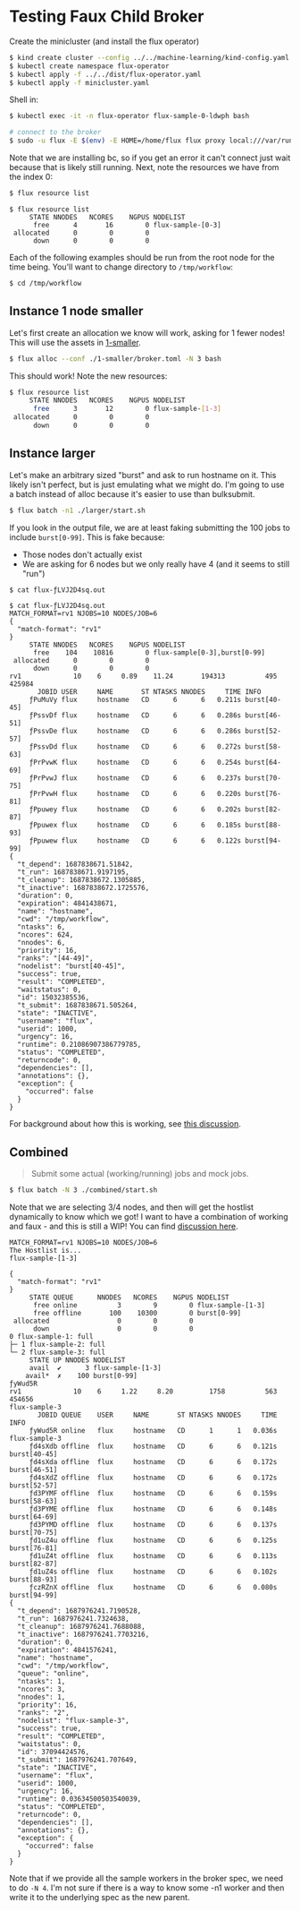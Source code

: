 # Testing Faux Child Broker

Create the minicluster (and install the flux operator)

```bash
$ kind create cluster --config ../../machine-learning/kind-config.yaml
$ kubectl create namespace flux-operator
$ kubectl apply -f ../../dist/flux-operator.yaml
$ kubectl apply -f minicluster.yaml
```

Shell in:

```bash
$ kubectl exec -it -n flux-operator flux-sample-0-ldwph bash

# connect to the broker
$ sudo -u flux -E $(env) -E HOME=/home/flux flux proxy local:///var/run/flux/local bash
```

Note that we are installing bc, so if you get an error it can't connect just wait because
that is likely still running. Next, note the resources we have from the index 0:

```bash
$ flux resource list
```
```
$ flux resource list
     STATE NNODES   NCORES    NGPUS NODELIST
      free      4       16        0 flux-sample-[0-3]
 allocated      0        0        0 
      down      0        0        0 
```

Each of the following examples should be run from the root node for the time being.
You'll want to change directory to `/tmp/workflow`:

```bash
$ cd /tmp/workflow
```

## Instance 1 node smaller

Let's first create an allocation we know will work, asking for 1 fewer nodes! This will
use the assets in [1-smaller](1-smaller).


```bash
$ flux alloc --conf ./1-smaller/broker.toml -N 3 bash
```

This should work! Note the new resources:

```bash
$ flux resource list
     STATE NNODES   NCORES    NGPUS NODELIST
      free      3       12        0 flux-sample-[1-3]
 allocated      0        0        0 
      down      0        0        0 
```

## Instance larger

Let's make an arbitrary sized "burst" and ask to run hostname on it. This likely isn't perfect,
but is just emulating what we might do. I'm going to use a batch instead of alloc because
it's easier to use than bulksubmit.

```bash
$ flux batch -n1 ./larger/start.sh 
```

If you look in the output file, we are at least faking submitting the 100 jobs to include `burst[0-99]`. This is fake because:

- Those nodes don't actually exist
- We are asking for 6 nodes but we only really have 4 (and it seems to still "run")

```bash
$ cat flux-ƒLVJ2D4sq.out 
```
```console
$ cat flux-ƒLVJ2D4sq.out 
MATCH_FORMAT=rv1 NJOBS=10 NODES/JOB=6
{
  "match-format": "rv1"
}
     STATE NNODES   NCORES    NGPUS NODELIST
      free    104    10816        0 flux-sample[0-3],burst[0-99]
 allocated      0        0        0 
      down      0        0        0 
rv1             10    6     0.89    11.24       194313          495       425984
       JOBID USER     NAME       ST NTASKS NNODES     TIME INFO
     ƒPuMuVy flux     hostname   CD      6      6   0.211s burst[40-45]
     ƒPssvDf flux     hostname   CD      6      6   0.286s burst[46-51]
     ƒPssvDe flux     hostname   CD      6      6   0.286s burst[52-57]
     ƒPssvDd flux     hostname   CD      6      6   0.272s burst[58-63]
     ƒPrPvwK flux     hostname   CD      6      6   0.254s burst[64-69]
     ƒPrPvwJ flux     hostname   CD      6      6   0.237s burst[70-75]
     ƒPrPvwH flux     hostname   CD      6      6   0.220s burst[76-81]
     ƒPpuwey flux     hostname   CD      6      6   0.202s burst[82-87]
     ƒPpuwex flux     hostname   CD      6      6   0.185s burst[88-93]
     ƒPpuwew flux     hostname   CD      6      6   0.122s burst[94-99]
{
  "t_depend": 1687838671.51842,
  "t_run": 1687838671.9197195,
  "t_cleanup": 1687838672.1305885,
  "t_inactive": 1687838672.1725576,
  "duration": 0,
  "expiration": 4841438671,
  "name": "hostname",
  "cwd": "/tmp/workflow",
  "ntasks": 6,
  "ncores": 624,
  "nnodes": 6,
  "priority": 16,
  "ranks": "[44-49]",
  "nodelist": "burst[40-45]",
  "success": true,
  "result": "COMPLETED",
  "waitstatus": 0,
  "id": 15032385536,
  "t_submit": 1687838671.505264,
  "state": "INACTIVE",
  "username": "flux",
  "userid": 1000,
  "urgency": 16,
  "runtime": 0.21086907386779785,
  "status": "COMPLETED",
  "returncode": 0,
  "dependencies": [],
  "annotations": {},
  "exception": {
    "occurred": false
  }
}
```

For background about how this is working, see [this discussion](https://github.com/flux-framework/flux-sched/issues/1009#issuecomment-1610039068).

## Combined 

> Submit some actual (working/running) jobs and mock jobs.

```bash
$ flux batch -N 3 ./combined/start.sh 
```

Note that we are selecting 3/4 nodes, and then will get the hostlist dynamically
to know which we got! I want to have a combination of working and faux - and this is still a WIP!
You can find [discussion here](https://github.com/flux-framework/flux-core/issues/5295).

```console
MATCH_FORMAT=rv1 NJOBS=10 NODES/JOB=6
The Hostlist is...
flux-sample-[1-3]

{
  "match-format": "rv1"
}
     STATE QUEUE      NNODES   NCORES    NGPUS NODELIST
      free online          3        9        0 flux-sample-[1-3]
      free offline       100    10300        0 burst[0-99]
 allocated                 0        0        0 
      down                 0        0        0 
0 flux-sample-1: full
├─ 1 flux-sample-2: full
└─ 2 flux-sample-3: full
     STATE UP NNODES NODELIST
     avail  ✔      3 flux-sample-[1-3]
    avail*  ✗    100 burst[0-99]
ƒyWud5R
rv1             10    6     1.22     8.20         1758          563       454656
flux-sample-3
       JOBID QUEUE    USER     NAME       ST NTASKS NNODES     TIME INFO
     ƒyWud5R online   flux     hostname   CD      1      1   0.036s flux-sample-3
     ƒd4sXdb offline  flux     hostname   CD      6      6   0.121s burst[40-45]
     ƒd4sXda offline  flux     hostname   CD      6      6   0.172s burst[46-51]
     ƒd4sXdZ offline  flux     hostname   CD      6      6   0.172s burst[52-57]
     ƒd3PYMF offline  flux     hostname   CD      6      6   0.159s burst[58-63]
     ƒd3PYME offline  flux     hostname   CD      6      6   0.148s burst[64-69]
     ƒd3PYMD offline  flux     hostname   CD      6      6   0.137s burst[70-75]
     ƒd1uZ4u offline  flux     hostname   CD      6      6   0.125s burst[76-81]
     ƒd1uZ4t offline  flux     hostname   CD      6      6   0.113s burst[82-87]
     ƒd1uZ4s offline  flux     hostname   CD      6      6   0.102s burst[88-93]
     ƒczRZnX offline  flux     hostname   CD      6      6   0.080s burst[94-99]
{
  "t_depend": 1687976241.7190528,
  "t_run": 1687976241.7324638,
  "t_cleanup": 1687976241.7688088,
  "t_inactive": 1687976241.7703216,
  "duration": 0,
  "expiration": 4841576241,
  "name": "hostname",
  "cwd": "/tmp/workflow",
  "queue": "online",
  "ntasks": 1,
  "ncores": 3,
  "nnodes": 1,
  "priority": 16,
  "ranks": "2",
  "nodelist": "flux-sample-3",
  "success": true,
  "result": "COMPLETED",
  "waitstatus": 0,
  "id": 37094424576,
  "t_submit": 1687976241.707649,
  "state": "INACTIVE",
  "username": "flux",
  "userid": 1000,
  "urgency": 16,
  "runtime": 0.03634500503540039,
  "status": "COMPLETED",
  "returncode": 0,
  "dependencies": [],
  "annotations": {},
  "exception": {
    "occurred": false
  }
}
```

Note that if we provide all the sample workers in the broker spec, we need
to do `-N 4`. I'm not sure if there is a way to know some -n1 worker and then write
it to the underlying spec as the new parent.